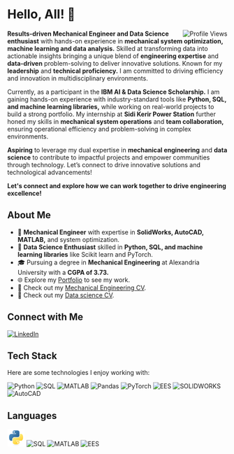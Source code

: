 # Hello, All! 🌟

<img align="right" src="https://komarev.com/ghpvc/?username=MO7AMED3TWAN" alt="Profile Views" />

**Results-driven Mechanical Engineer and Data Science enthusiast** with hands-on experience in **mechanical system optimization, machine learning and data analysis.** Skilled at transforming data into actionable insights bringing a unique blend of **engineering expertise** and **data-driven** problem-solving to deliver innovative solutions. Known for my **leadership** and **technical proficiency.** I am committed to driving efficiency and innovation in multidisciplinary environments.

Currently, as a participant in the **IBM AI & Data Science Scholarship.** I am gaining hands-on experience with industry-standard tools like **Python, SQL, and machine learning libraries,** while working on real-world projects to build a strong portfolio. My internship at **Sidi Kerir Power Station** further honed my skills in **mechanical system operations** and **team collaboration,** ensuring operational efficiency and problem-solving in complex environments.

**Aspiring** to leverage my dual expertise in **mechanical engineering** and **data science** to contribute to impactful projects and empower communities through technology. Let’s connect to drive innovative solutions and technological advancements!

**Let's connect and explore how we can work together to drive engineering excellence!**

## About Me
- 💼 **Mechanical Engineer** with expertise in **SolidWorks, AutoCAD, MATLAB,** and system optimization.
- 💼 **Data Science Enthusiast** skilled in **Python, SQL, and machine learning libraries** like Scikit learn and PyTorch.
- 🎓 Pursuing a degree in **Mechanical Engineering** at Alexandria University with a **CGPA of 3.73.**
- 🌐 Explore my [Portfolio](https://github.com/Ahmed-Samy-Elsaiid?tab=repositories) to see my work.
- 📄 Check out my [Mechanical Engineering CV](https://drive.google.com/file/d/1wNUsHXU5zp9WDFHzxyZxpo776UF9a-cK/view?usp=drive_link).
- 📄 Check out my [Data science CV](https://drive.google.com/file/d/1BHKUFWoUWp63Qm7qRfifA7ZnGKKDtFxX/view?usp=drive_link).

## Connect with Me

<p align="left">
  <a href="https://www.linkedin.com/in/ahmed-samy-741a4a315/" target="_blank">
    <img src="https://raw.githubusercontent.com/rahuldkjain/github-profile-readme-generator/master/src/images/icons/Social/linked-in-alt.svg" alt="LinkedIn" height="40" width="40" />
  </a>
</p>

## Tech Stack

Here are some technologies I enjoy working with:

<p align="left">
  <img src="https://www.vectorlogo.zone/logos/python/python-icon.svg" alt="Python" width="40" height="40"/>
  <img src="https://www.svgrepo.com/show/331760/sql-database-generic.svg" alt="SQL" width="40" height="40"/>
  <img src="https://www.svgrepo.com/show/373830/matlab.svg" alt="MATLAB" width="40" height="40"/>
  <img src="https://cdn.worldvectorlogo.com/logos/pandas.svg" alt="Pandas" width="40" height="40"/>
  <img src="https://www.vectorlogo.zone/logos/pytorch/pytorch-icon.svg" alt="PyTorch" width="40" height="40"/>
  <img src="https://usoftly.ir/wp-content/uploads/2022/02/Engineering-Equation-Solver-%E2%80%93-EES-Pro-10.561.png" alt="EES" width="40" height="40"/>
  <img src="https://img.icons8.com/?size=512&id=62397&format=png" alt="SOLIDWORKS" width="40" height="40"/>
  <img src="https://www.softexia.com/wp-content/uploads/2024/01/Autodesk-AutoCAD-logo.png" alt="AutoCAD" width="40" height="40"/>
</p>

## Languages

<p align="left">
  <img src="https://raw.githubusercontent.com/devicons/devicon/master/icons/python/python-original.svg" alt="Python" width="40" height="40"/>
  <img src="https://www.svgrepo.com/show/331760/sql-database-generic.svg" alt="SQL" width="40" height="40"/>
  <img src="https://www.svgrepo.com/show/373830/matlab.svg" alt="MATLAB" width="40" height="40"/>
  <img src="https://usoftly.ir/wp-content/uploads/2022/02/Engineering-Equation-Solver-%E2%80%93-EES-Pro-10.561.png" alt="EES" width="40" height="40"/>
</p>


